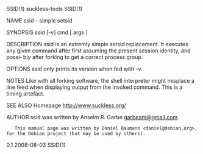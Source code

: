 SSID(1)                                                           suckless-tools                                                           SSID(1)

NAME
       ssid - simple setsid

SYNOPSIS
       ssid [-v] cmd [ args ]

DESCRIPTION
       ssid is an extremly simple setsid replacement.  It executes any given command after first assuming the present session identity, and possi‐
       bly after forking to get a correct process group.

OPTIONS
       ssid only prints its version when fed with -v.

NOTES
       Like with all forking software, the shell interpreter might misplace a line feed when displaying output from the invoked command. This is a
       timing artefact.

SEE ALSO
       Homepage <http://www.suckless.org/>

AUTHOR
       ssid was written by Anselm R. Garbe <garbeam@gmail.com>.

       This manual page was written by Daniel Baumann <daniel@debian.org>, for the Debian project (but may be used by others).

0.1                                                                 2008-08-03                                                             SSID(1)

